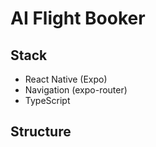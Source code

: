 # AI Flight Booker

## Stack

- React Native (Expo)
- Navigation (expo-router)
- TypeScript

## Structure
